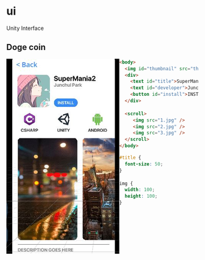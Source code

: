 # ui
Unity Interface

Doge coin
----
<img align="left" src="sample.jpg">

```html
<body>
  <img id="thumbnail" src="thumbnail.jpg" />
  <div>
    <text id="title">SuperMania2</text>
    <text id="developer">Junchul Park</text>
    <button id="install">INSTALL</button>
  </div>
  
  <scroll>
     <img src="1.jpg" />
     <img src="2.jpg" />
     <img src="3.jpg" />
  </scroll>
</body>
```
```css
#title {
  font-size: 50;
}

img {
  width: 100;
  height: 100;
}
```
